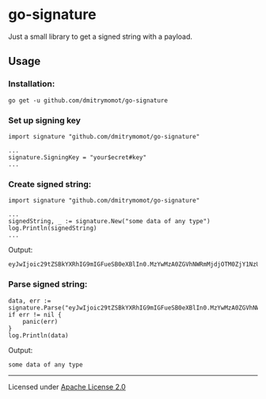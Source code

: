 # go-signature

Just a small library to get a signed string with a payload.

## Usage

### Installation:
```golang
go get -u github.com/dmitrymomot/go-signature
```

### Set up signing key
```golang
import signature "github.com/dmitrymomot/go-signature"

...
signature.SigningKey = "your$ecret#key"
...
```

### Create signed string:
```golang
import signature "github.com/dmitrymomot/go-signature"

...
signedString, _ := signature.New("some data of any type")
log.Println(signedString)
...
```
Output:
```
eyJwIjoic29tZSBkYXRhIG9mIGFueSB0eXBlIn0.MzYwMzA0ZGVhNWRmMjdjOTM0ZjY1NzU3YWUwM2I0MDZmODRiMzRiMw
```

### Parse signed string:
```golang
data, err := signature.Parse("eyJwIjoic29tZSBkYXRhIG9mIGFueSB0eXBlIn0.MzYwMzA0ZGVhNWRmMjdjOTM0ZjY1NzU3YWUwM2I0MDZmODRiMzRiMw")
if err != nil {
    panic(err)
}
log.Println(data)
```
Output:
```
some data of any type
```

---

Licensed under [Apache License 2.0](https://github.com/dmitrymomot/go-signature/blob/master/LICENSE)